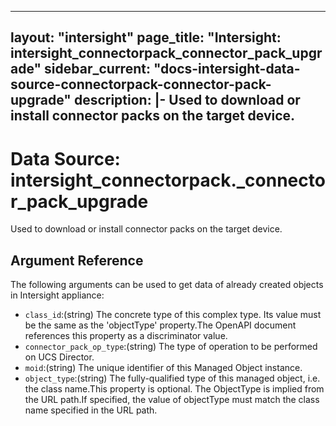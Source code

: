 
---
layout: "intersight"
page_title: "Intersight: intersight_connectorpack_connector_pack_upgrade"
sidebar_current: "docs-intersight-data-source-connectorpack-connector-pack-upgrade"
description: |-
Used to download or install connector packs on the target device.
---

# Data Source: intersight_connectorpack._connector_pack_upgrade
Used to download or install connector packs on the target device.
## Argument Reference
The following arguments can be used to get data of already created objects in Intersight appliance:
* `class_id`:(string) The concrete type of this complex type. Its value must be the same as the 'objectType' property.The OpenAPI document references this property as a discriminator value. 
* `connector_pack_op_type`:(string) The type of operation to be performed on UCS Director. 
* `moid`:(string) The unique identifier of this Managed Object instance. 
* `object_type`:(string) The fully-qualified type of this managed object, i.e. the class name.This property is optional. The ObjectType is implied from the URL path.If specified, the value of objectType must match the class name specified in the URL path. 
